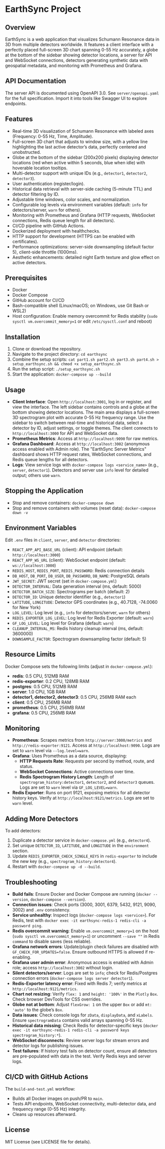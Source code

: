# EarthSync Project

## Overview
EarthSync is a web application that visualizes Schumann Resonance data in 3D from multiple detectors worldwide. It features a client interface with a perfectly placed full-screen 3D chart spanning 0-55 Hz accurately, a globe at the bottom of the sidebar showing detector locations, a server for API and WebSocket connections, detectors generating synthetic data with geospatial metadata, and monitoring with Prometheus and Grafana.

## API Documentation
The server API is documented using OpenAPI 3.0. See `server/openapi.yaml` for the full specification. Import it into tools like Swagger UI to explore endpoints.

## Features
- Real-time 3D visualization of Schumann Resonance with labeled axes (Frequency: 0-55 Hz, Time, Amplitude).
- Full-screen 3D chart that adjusts to window size, with a yellow line highlighting the last active detector’s data, perfectly centered and unobstructed.
- Globe at the bottom of the sidebar (200x200 pixels) displaying detector locations (red when active within 5 seconds, blue when idle) with hoverable location tooltips.
- Multi-detector support with unique IDs (e.g., `detector1`, `detector2`, `detector3`).
- User authentication (register/login).
- Historical data retrieval with server-side caching (5-minute TTL) and detector filtering by ID.
- Adjustable time windows, color scales, and normalization.
- Configurable log levels via environment variables (default: `info` for detectors/server, `warn` for others).
- Monitoring with Prometheus and Grafana (HTTP requests, WebSocket connections, Redis queue length for all detectors).
- CI/CD pipeline with GitHub Actions.
- Dockerized deployment with healthchecks.
- HTTP support for development (HTTPS can be enabled with certificates).
- Performance optimizations: server-side downsampling (default factor 5), client-side throttle (1000ms).
- Aesthetic enhancements: detailed night Earth texture and glow effect on active detectors.

## Prerequisites
- Docker
- Docker Compose
- GitHub account for CI/CD
- Bash-compatible shell (Linux/macOS; on Windows, use Git Bash or WSL2)
- Host configuration: Enable memory overcommit for Redis stability (`sudo sysctl vm.overcommit_memory=1` or edit `/etc/sysctl.conf` and reboot)

## Installation
1. Clone or download the repository.
2. Navigate to the project directory: `cd earthsync`
3. Combine the setup scripts: `cat part1.sh part2.sh part3.sh part4.sh > setup_earthsync.sh && chmod +x setup_earthsync.sh`
4. Run the setup script: `./setup_earthsync.sh`
5. Start the application: `docker-compose up --build`

## Usage
- **Client Interface**: Open `http://localhost:3001`, log in or register, and view the interface. The left sidebar contains controls and a globe at the bottom showing detector locations. The main area displays a full-screen 3D spectrogram plot with accurate 0-55 Hz frequency range. Use the sidebar to switch between real-time and historical data, select a detector by ID, adjust settings, or toggle themes. The client connects to `http://localhost:3000` for API and WebSocket data.
- **Prometheus Metrics**: Access at `http://localhost:9090` for raw metrics.
- **Grafana Dashboard**: Access at `http://localhost:3002` (anonymous access enabled with Admin role). The "EarthSync Server Metrics" dashboard shows HTTP request rates, WebSocket connections, and Redis queue lengths for all detectors.
- **Logs**: View service logs with `docker-compose logs <service_name>` (e.g., `server`, `detector1`). Detectors and server use `info` level for detailed output; others use `warn`.

## Stopping the Application
- Stop and remove containers: `docker-compose down`
- Stop and remove containers with volumes (reset data): `docker-compose down -v`

## Environment Variables
Edit `.env` files in `client`, `server`, and `detector` directories:
- `REACT_APP_API_BASE_URL` (client): API endpoint (default: `http://localhost:3000`)
- `REACT_APP_WS_URL` (client): WebSocket endpoint (default: `ws://localhost:3000`)
- `REDIS_HOST`, `REDIS_PORT`, `REDIS_PASSWORD`: Redis connection details
- `DB_HOST`, `DB_PORT`, `DB_USER`, `DB_PASSWORD`, `DB_NAME`: PostgreSQL details
- `JWT_SECRET`: JWT secret (set in `docker-compose.yml`)
- `DETECTOR_INTERVAL`: Data generation interval (ms, default: 5000)
- `DETECTOR_BATCH_SIZE`: Spectrograms per batch (default: 2)
- `DETECTOR_ID`: Unique detector identifier (e.g., `detector1`)
- `LATITUDE`, `LONGITUDE`: Detector GPS coordinates (e.g., 40.7128, -74.0060 for New York)
- `LOG_LEVEL`: Log level (e.g., `info` for detectors/server, `warn` for others)
- `REDIS_EXPORTER_LOG_LEVEL`: Log level for Redis Exporter (default: `warn`)
- `GF_LOG_LEVEL`: Log level for Grafana (default: `warn`)
- `CLEANUP_INTERVAL_MS`: Redis history cleanup interval (ms, default: 3600000)
- `DOWNSAMPLE_FACTOR`: Spectrogram downsampling factor (default: 5)

## Resource Limits
Docker Compose sets the following limits (adjust in `docker-compose.yml`):
- **redis**: 0.5 CPU, 512MB RAM
- **redis-exporter**: 0.2 CPU, 128MB RAM
- **postgres**: 0.5 CPU, 512MB RAM
- **server**: 1.0 CPU, 1GB RAM
- **detector1, detector2, detector3**: 0.5 CPU, 256MB RAM each
- **client**: 0.5 CPU, 256MB RAM
- **prometheus**: 0.5 CPU, 256MB RAM
- **grafana**: 0.5 CPU, 256MB RAM

## Monitoring
- **Prometheus**: Scrapes metrics from `http://server:3000/metrics` and `http://redis-exporter:9121`. Access at `http://localhost:9090`. Logs are set to `warn` level via `--log.level=warn`.
- **Grafana**: Uses Prometheus as a data source, displaying:
  - **HTTP Requests Rate**: Requests per second by method, route, and status.
  - **WebSocket Connections**: Active connections over time.
  - **Redis Spectrogram History Length**: Length of `spectrogram_history:detector1`, `detector2`, and `detector3` queues.
  Logs are set to `warn` level via `GF_LOG_LEVEL=warn`.
- **Redis Exporter**: Runs on port 9121, exposing metrics for all detector history keys. Verify at `http://localhost:9121/metrics`. Logs are set to `warn` level.

## Adding More Detectors
To add detectors:
1. Duplicate a detector service in `docker-compose.yml` (e.g., `detector4`).
2. Set unique `DETECTOR_ID`, `LATITUDE`, and `LONGITUDE` in the `environment` section.
3. Update `REDIS_EXPORTER_CHECK_SINGLE_KEYS` in `redis-exporter` to include the new key (e.g., `spectrogram_history:detector4`).
4. Restart with `docker-compose up -d --build`.

## Troubleshooting
- **Build fails**: Ensure Docker and Docker Compose are running (`docker --version`, `docker-compose --version`).
- **Connection issues**: Check ports (3000, 3001, 6379, 5432, 9121, 9090, 3002) and `.env` consistency.
- **Service unhealthy**: Inspect logs (`docker-compose logs <service>`). For Redis, test with `docker exec -it earthsync-redis-1 redis-cli -a password ping`.
- **Redis overcommit warning**: Enable `vm.overcommit_memory=1` on the host (`sudo sysctl vm.overcommit_memory=1`) or uncomment `--save ""` in Redis `command` to disable saves (less reliable).
- **Grafana network errors**: Update/plugin check failures are disabled with `GF_CHECK_FOR_UPDATES=false`. Ensure outbound HTTPS is allowed if re-enabling.
- **Grafana user admin error**: Anonymous access is enabled with Admin role; access `http://localhost:3002` without login.
- **Silent detectors/server**: Logs are set to `info`; check for Redis/Postgres connection errors (`docker-compose logs server detector1`).
- **Redis-Exporter latency error**: Fixed with Redis 7; verify metrics at `http://localhost:9121/metrics`.
- **Chart not resizing**: Verify `flex: 1` and `height: '100%'` in the `Plotly` `Box`. Check browser DevTools for CSS overrides.
- **Globe not at bottom**: Adjust `flexGrow: 1` on the upper `Box` or add `mt: 'auto'` to the globe’s `Box`.
- **Data issues**: Check console logs for `zData`, `displayData`, and `xLabels`. Ensure `spectrogramData` contains valid arrays spanning 0-55 Hz.
- **Historical data missing**: Check Redis for detector-specific keys (`docker exec -it earthsync-redis-1 redis-cli -a password keys spectrogram_history:*`).
- **WebSocket disconnects**: Review server logs for stream errors and detector logs for publishing issues.
- **Test failures**: If history test fails on detector count, ensure all detectors are pre-populated with data in the test. Verify Redis keys and server logs.

## CI/CD with GitHub Actions
The `build-and-test.yml` workflow:
- Builds all Docker images on push/PR to `main`.
- Tests API endpoints, WebSocket connectivity, multi-detector data, and frequency range (0-55 Hz) integrity.
- Cleans up resources afterward.

## License
MIT License (see LICENSE file for details).
